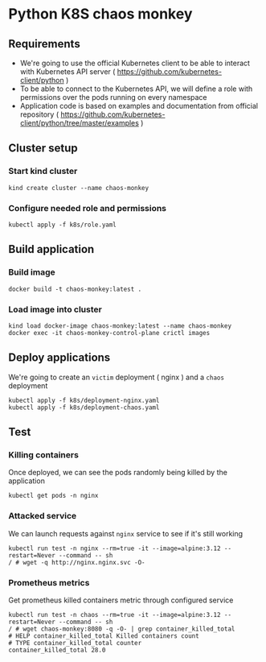 Python K8S chaos monkey
=======================

## Requirements

- We're going to use the official Kubernetes client to be able to interact with Kubernetes API server ( https://github.com/kubernetes-client/python )
- To be able to connect to the Kubernetes API, we will define a role with permissions over the pods running on every namespace
- Application code is based on examples and documentation from official repository ( https://github.com/kubernetes-client/python/tree/master/examples )

## Cluster setup

### Start kind cluster
```
kind create cluster --name chaos-monkey
```

### Configure needed role and permissions
```
kubectl apply -f k8s/role.yaml
```

## Build application

### Build image
```
docker build -t chaos-monkey:latest .
```

### Load image into cluster
```
kind load docker-image chaos-monkey:latest --name chaos-monkey
docker exec -it chaos-monkey-control-plane crictl images
```

## Deploy applications
We're going to create an `victim` deployment ( nginx ) and a `chaos` deployment
```
kubectl apply -f k8s/deployment-nginx.yaml
kubectl apply -f k8s/deployment-chaos.yaml
```

## Test
### Killing containers
Once deployed, we can see the pods randomly being killed by the application
```
kubectl get pods -n nginx
```
### Attacked service
We can launch requests against `nginx` service to see if it's still working
```
kubectl run test -n nginx --rm=true -it --image=alpine:3.12 --restart=Never --command -- sh
/ # wget -q http://nginx.nginx.svc -O-
```
### Prometheus metrics
Get prometheus killed containers metric through configured service
```
kubectl run test -n chaos --rm=true -it --image=alpine:3.12 --restart=Never --command -- sh
/ # wget chaos-monkey:8080 -q -O- | grep container_killed_total
# HELP container_killed_total Killed containers count
# TYPE container_killed_total counter
container_killed_total 28.0
```
